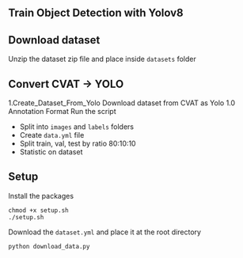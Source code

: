## Train Object Detection with Yolov8

## Download dataset
Unzip the dataset zip file and place inside `datasets` folder

## Convert CVAT -> YOLO
1.Create_Dataset_From_Yolo
Download dataset from CVAT as Yolo 1.0 Annotation Format
Run the script
- Split into `images` and `labels` folders 
- Create `data.yml` file 
- Split train, val, test by ratio 80:10:10
- Statistic on dataset

## Setup
Install the packages
```
chmod +x setup.sh
./setup.sh
```
Download the `dataset.yml` and place it at the root directory
```
python download_data.py
```
